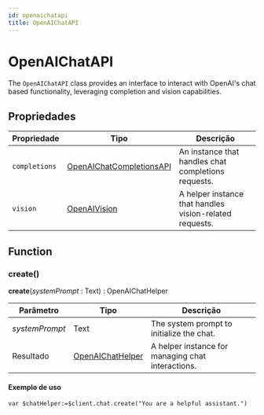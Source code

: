 ```yaml
---
id: openaichatapi
title: OpenAIChatAPI
---
```


# OpenAIChatAPI

The `OpenAIChatAPI` class provides an interface to interact with OpenAI's chat based functionality, leveraging completion and vision capabilities.

## Propriedades

| Propriedade   | Tipo                                                    | Descrição                                                               |
| ------------- | ------------------------------------------------------- | ----------------------------------------------------------------------- |
| `completions` | [OpenAIChatCompletionsAPI](OpenAIChatCompletionsAPI.md) | An instance that handles chat completions requests.     |
| `vision`      | [OpenAIVision](OpenAIVision.md)                         | A helper instance that handles vision-related requests. |

## Function

### create()

**create**(*systemPrompt* : Text) : OpenAIChatHelper

| Parâmetro      | Tipo                                    | Descrição                                                         |
| -------------- | --------------------------------------- | ----------------------------------------------------------------- |
| *systemPrompt* | Text                                    | The system prompt to initialize the chat.         |
| Resultado      | [OpenAIChatHelper](OpenAIChatHelper.md) | A helper instance for managing chat interactions. |

#### Exemplo de uso

```4D
var $chatHelper:=$client.chat.create("You are a helpful assistant.")
```